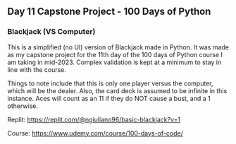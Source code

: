 ## Day 11 Capstone Project - 100 Days of Python 
### Blackjack (VS Computer)

This is a simplified (no UI) version of Blackjack made in Python. It was made as my capstone project for the 11th day of the 100 days of Python course I am taking in mid-2023. Complex validation is kept at a minimum to stay in line with the course. 

Things to note include that this is only one player versus the computer, which will be the dealer. Also, the card deck is assumed to be infinite in this instance. Aces will count as an 11 if they do NOT cause a bust, and a 1 otherwise.

Replit: https://replit.com/@ngiuliano96/basic-blackjack?v=1

Course: https://www.udemy.com/course/100-days-of-code/
